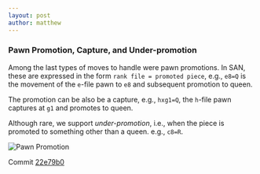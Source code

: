 ```yaml
---
layout: post
author: matthew
---
```

### Pawn Promotion, Capture, and Under-promotion

Among the last types of moves to handle were pawn promotions. In SAN, these are expressed in the form `rank file = promoted piece`, e.g., `e8=Q` is the  movement of the `e`-file pawn to  `e8` and subsequent promotion to queen. 

The promotion can be also be a capture, e.g., `hxg1=Q`, the `h`-file  pawn captures at `g1` and promotes to queen.

Although rare, we support *under-promotion*,  i.e., when the piece is promoted to something other than a queen. e.g., `c8=R`. 

![Pawn Promotion]({{site.url}}/chess/images/pawn_promotion.gif)

Commit [22e79b0](https://github.com/matthewdhull/chess/commit/22e79b0c6bdf618278a3b9e7dc10c03546d2eda8)